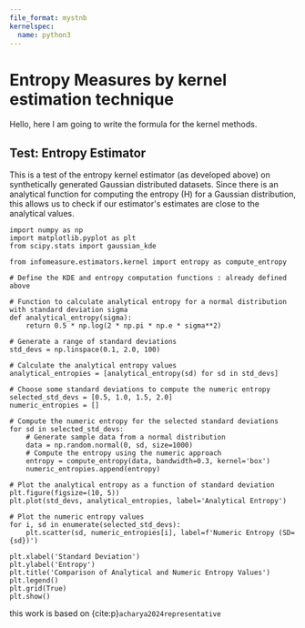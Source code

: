```yaml
---
file_format: mystnb
kernelspec:
  name: python3
---
```


# Entropy Measures by kernel estimation technique

Hello, here I am going to write the formula for the kernel methods.

## Test: Entropy Estimator
This is a test of the entropy kernel estimator (as developed above) on synthetically generated Gaussian distributed datasets. Since there is an analytical function for computing the entropy (H) for a Gaussian distribution, this allows us to check if our estimator's estimates are close to the analytical values.


```{code-cell}
import numpy as np
import matplotlib.pyplot as plt
from scipy.stats import gaussian_kde

from infomeasure.estimators.kernel import entropy as compute_entropy

# Define the KDE and entropy computation functions : already defined above

# Function to calculate analytical entropy for a normal distribution with standard deviation sigma
def analytical_entropy(sigma):
    return 0.5 * np.log(2 * np.pi * np.e * sigma**2)

# Generate a range of standard deviations
std_devs = np.linspace(0.1, 2.0, 100)

# Calculate the analytical entropy values
analytical_entropies = [analytical_entropy(sd) for sd in std_devs]

# Choose some standard deviations to compute the numeric entropy
selected_std_devs = [0.5, 1.0, 1.5, 2.0]
numeric_entropies = []

# Compute the numeric entropy for the selected standard deviations
for sd in selected_std_devs:
    # Generate sample data from a normal distribution
    data = np.random.normal(0, sd, size=1000)
    # Compute the entropy using the numeric approach
    entropy = compute_entropy(data, bandwidth=0.3, kernel='box')
    numeric_entropies.append(entropy)

# Plot the analytical entropy as a function of standard deviation
plt.figure(figsize=(10, 5))
plt.plot(std_devs, analytical_entropies, label='Analytical Entropy')

# Plot the numeric entropy values
for i, sd in enumerate(selected_std_devs):
    plt.scatter(sd, numeric_entropies[i], label=f'Numeric Entropy (SD={sd})')

plt.xlabel('Standard Deviation')
plt.ylabel('Entropy')
plt.title('Comparison of Analytical and Numeric Entropy Values')
plt.legend()
plt.grid(True)
plt.show()
```
this work is based on {cite:p}`acharya2024representative`